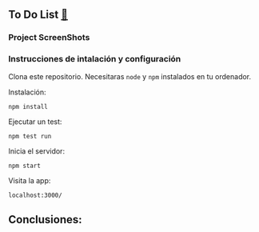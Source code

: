 ## To Do List [🔗](https://todolist-omega.vercel.app/)

<!-- Es una aplicación que nos permite buscar información de las peliculas favoritas, cabe destacar que en esta aplicación no se buscó (por lo momentos) un diseño atractivo, ya que la idea era poner en marcha los conocimientos de ReduxSaga y la utilización de Material UI -->

### Project ScreenShots
<!-- 
![](https://github.com/eduardoguette/movisearch-with-reduxsaga/blob/master/Screenshot_2.png?raw=true) -->

### Instrucciones de intalación y configuración

Clona este repositorio. Necesitaras `node` y `npm` instalados en tu ordenador.

Instalación:

`npm install`

Ejecutar un test:

`npm test run`

Inicia el servidor:

`npm start`

Visita la app:

`localhost:3000/`


## Conclusiones:
<!-- 
La elaboración de este proyecto tomó 1 dia. Los objetivos del proyecto incluían el uso ReactJS, ReactHooks, Redux, especialmente el middleware Redux-Saga, ReactRouter y Materia UI utilizando makeStyles.
 -->



